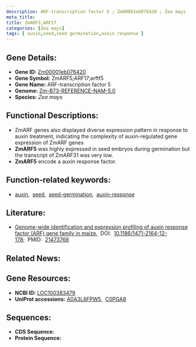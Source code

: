```yaml
---
description: ARF-transcription factor 5 ; Zm00001eb076420 ; Zea mays
meta_title:
title: ZmARF5;ARF17
categories: [Zea mays]
tags: [ auxin,seed,seed germination,auxin response ]
---
```


## Gene Details:
- **Gene ID:**	[Zm00001eb076420](https://www.maizegdb.org/gene_center/gene/Zm00001eb076420)
- **Gene Symbol:** ZmARF5;ARF17;arftf5
- **Gene Name:** ARF-transcription factor 5
- **Genome:** [Zm-B73-REFERENCE-NAM-5.0](https://www.maizegdb.org/genome/assembly/Zm-B73-REFERENCE-NAM-5.0)
- **Species:** *Zea mays*

## Functional Descriptions:
   - ZmARF genes also displayed diverse expression pattern in response to auxin treatment, indicating the complexity of auxin-regulated gene expression of ZmARF genes
   - **ZmARF5** was highly expressed in seed embryos during germination but the transcript of ZmARF31 was very low.
   - **ZmARF5** encode a auxin response factor.

## Function-related keywords:
- [auxin](/tags/auxin/),&nbsp;&nbsp;[seed](/tags/seed/),&nbsp;&nbsp;[seed-germination](/tags/seed-germination/),&nbsp;&nbsp;[auxin-response](/tags/auxin-response/)

## Literature:
   - [Genome-wide identification and expression profiling of auxin response factor (ARF) gene family in maize.]( https://www.ncbi.nlm.nih.gov/pmc/articles/PMC3082248/)&nbsp;&nbsp;DOI:&nbsp;&nbsp;[10.1186/1471-2164-12-178](https://www.ncbi.nlm.nih.gov/pmc/articles/PMC3082248/);&nbsp;&nbsp;PMID:&nbsp;&nbsp;[21473768](https://pubmed.ncbi.nlm.nih.gov/21473768/)

## Related News:

## Gene Resources:
- **NCBI ID:**  [LOC100383479](https://www.ncbi.nlm.nih.gov/gene/?term=LOC100383479)
- **UniProt accessions:** [A0A3L6FPW5](https://www.uniprot.org/uniprotkb/A0A3L6FPW5/entry),&nbsp;&nbsp;[C0PGA8](https://www.uniprot.org/uniprotkb/C0PGA8/entry)



## Sequences:
- **CDS Sequence:**
- **Protein Sequence:**

